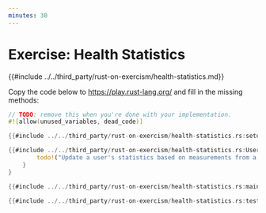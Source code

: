 ```yaml
---
minutes: 30
---
```


# Exercise: Health Statistics

{{#include ../../third_party/rust-on-exercism/health-statistics.md}}

Copy the code below to <https://play.rust-lang.org/> and fill in the missing
methods:

```rust
// TODO: remove this when you're done with your implementation.
#![allow(unused_variables, dead_code)]

{{#include ../../third_party/rust-on-exercism/health-statistics.rs:setup}}

{{#include ../../third_party/rust-on-exercism/health-statistics.rs:User_visit_doctor}}
        todo!("Update a user's statistics based on measurements from a visit to the doctor")
    }
}

{{#include ../../third_party/rust-on-exercism/health-statistics.rs:main}}

{{#include ../../third_party/rust-on-exercism/health-statistics.rs:tests}}
```
